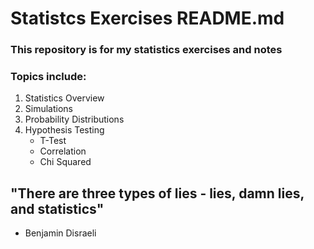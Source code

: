 # Statistcs Exercises README.md

### This repository is for my statistics exercises and notes

### Topics include:

1. Statistics Overview
2. Simulations
3. Probability Distributions
4. Hypothesis Testing
    - T-Test
    - Correlation
    - Chi Squared


## "There are three types of lies - lies, damn lies, and statistics"
- Benjamin Disraeli